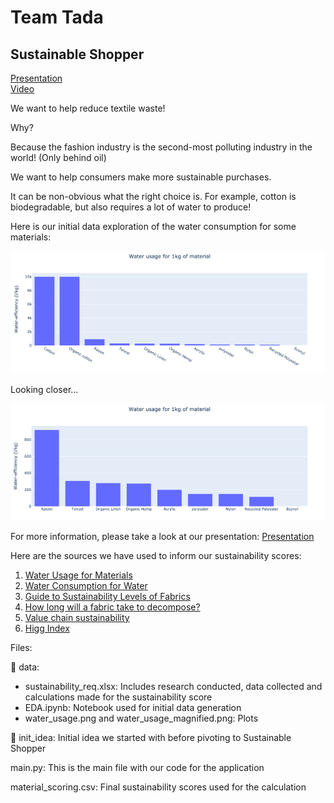 # Team Tada

## Sustainable Shopper

[Presentation](https://github.com/gridsusc/mindspark-1-team-tada/blob/main/Sustainable%20Shopper.pdf) <br>
[Video](https://github.com/gridsusc/mindspark-1-team-tada/blob/main/video.mp4)

We want to help reduce textile waste!

Why?

Because the fashion industry is the second-most polluting industry in the world! (Only behind oil)

We want to help consumers make more sustainable purchases.

It can be non-obvious what the right choice is. For example, cotton is biodegradable, but also requires a lot of water to produce!

Here is our initial data exploration of the water consumption for some materials:

![Water Usage for 1 kg of Material](./data/water_usage.png)

Looking closer...

![Water Usage for 1 kg of Material Magnified](./data/water_usage_magnified.png)

For more information, please take a look at our presentation: [Presentation](https://github.com/gridsusc/mindspark-1-team-tada/blob/main/Sustainable%20Shopper.pdf)


Here are the sources we have used to inform our sustainability scores:

1. [Water Usage for Materials](https://waterfootprint.org/media/downloads/WFA_Polyester_and__Viscose_2017.pdf)
2. [Water Consumption for Water](https://www.theworldcounts.com/challenges/consumption/clothing/cotton-farming-water-consumption/story)
3. [Guide to Sustainability Levels of Fabrics](https://www.eco-stylist.com/a-guide-to-the-most-and-least-sustainable-fabrics/)
4. [How long will a fabric take to decompose?](https://hellojackalo.com/blogs/news/fabric-decompose)
5. [Value chain sustainability](https://apparelcoalition.org/the-higg-index/)
6. [Higg Index](https://www.kymo.de/en/blog/how-sustainable-are-textiles-a-comparison-using-the-higg-material-index)

Files:

📁 data:
   - sustainability_req.xlsx: Includes research conducted, data collected and calculations made for the sustainability score
   - EDA.ipynb: Notebook used for initial data generation
   - water_usage.png and water_usage_magnified.png: Plots
   
📁 init_idea: Initial idea we started with before pivoting to Sustainable Shopper

main.py: This is the main file with our code for the application

material_scoring.csv: Final sustainability scores used for the calculation
